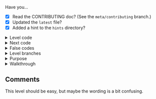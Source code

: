 <!-- Level 1 -->

Have you...
- [x] Read the CONTRIBUTING doc? (See the `meta/contributing` branch.)
- [x] Updated the `latest` file?
- [x] Added a hint to the `hints` directory?

<!-- This level code -->
<details><summary>Level code</summary>

levelone
</details>

<!-- Next level code -->
<details><summary>Next code</summary>

onemorefile
</details>

<!-- False level codes -->
<details><summary>False codes</summary>

* next
</details>

<!-- Level branches -->
<details><summary>Level branches</summary>

* game/levelone/master
</details>

<!-- Purpose -->
<details><summary>Purpose</summary>

This level is meant to showcase that Git can track more than one file.
</details>

<!-- Walkthrough -->
<details><summary>Walkthrough</summary>

1. Read the README. Notice the hint about tracking more than one file.
2. Use `ls` to look in the filesystem. Notice that there is a file
   called `next` alongside the README.
3. Read the `next` file. Notice the contents: `onemorefile`.
4. Check out `game/onemorefile/master`.
</details>

## Comments

This level should be easy, but maybe the wording is a bit confusing.
